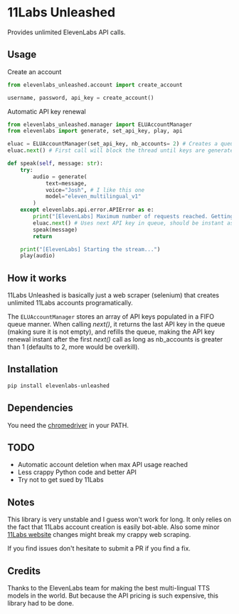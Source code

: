 # 11Labs Unleashed

Provides unlimited ElevenLabs API calls.

## Usage

Create an account

```py
from elevenlabs_unleashed.account import create_account

username, password, api_key = create_account()
```

Automatic API key renewal

```py
from elevenlabs_unleashed.manager import ELUAccountManager
from elevenlabs import generate, set_api_key, play, api

eluac = ELUAccountManager(set_api_key, nb_accounts= 2) # Creates a queue of API keys
eluac.next() # First call will block the thread until keys are generated, and call set_api_key

def speak(self, message: str):
    try:
        audio = generate(
            text=message,
            voice="Josh", # I like this one
            model="eleven_multilingual_v1"
        )
    except elevenlabs.api.error.APIError as e:
        print("[ElevenLabs] Maximum number of requests reached. Getting a new API key...")
        eluac.next() # Uses next API key in queue, should be instant as nb_accounts > 1, and will generate a new key in a background thread.
        speak(message)
        return

    print("[ElevenLabs] Starting the stream...")
    play(audio)
```

## How it works

11Labs Unleashed is basically just a web scraper (selenium) that creates unlimited 11Labs accounts programatically.

The `ELUAccountManager` stores an array of API keys populated in a FIFO queue manner. When calling *next()*, it returns the last API key in the queue (making sure it is not empty), and refills the queue, making the API key renewal instant after the first *next()* call as long as nb_accounts is greater than 1 (defaults to 2, more would be overkill).

## Installation

```bash
pip install elevenlabs-unleashed
```

## Dependencies

You need the [chromedriver](https://chromedriver.chromium.org/downloads) in your PATH.

## TODO

- Automatic account deletion when max API usage reached
- Less crappy Python code and better API
- Try not to get sued by 11Labs

## Notes

This library is very unstable and I guess won't work for long. It only relies on the fact that 11Labs account creation is easily bot-able. Also some minor [11Labs website](https://beta.elevenlabs.io/) changes might break my crappy web scraping.

If you find issues don't hesitate to submit a PR if you find a fix.

## Credits

Thanks to the ElevenLabs team for making the best multi-lingual TTS models in the world. But because the API pricing is such expensive, this library had to be done.
